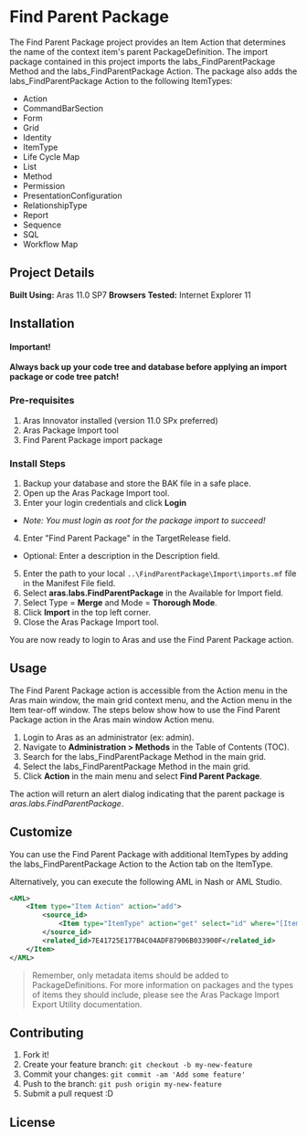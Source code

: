 # Find Parent Package

The Find Parent Package project provides an Item Action that determines the name of the context item's parent PackageDefinition. The import package contained in this project imports the labs_FindParentPackage Method and the labs_FindParentPackage Action. The package also adds the labs_FindParentPackage Action to the following ItemTypes:

* Action
* CommandBarSection
* Form
* Grid
* Identity
* ItemType
* Life Cycle Map
* List
* Method
* Permission
* PresentationConfiguration
* RelationshipType
* Report
* Sequence
* SQL
* Workflow Map

## Project Details

**Built Using:** Aras 11.0 SP7
**Browsers Tested:** Internet Explorer 11

## Installation

#### Important!
**Always back up your code tree and database before applying an import package or code tree patch!**

### Pre-requisites

1. Aras Innovator installed (version 11.0 SPx preferred)
2. Aras Package Import tool
3. Find Parent Package import package

### Install Steps

1. Backup your database and store the BAK file in a safe place.
2. Open up the Aras Package Import tool.
3. Enter your login credentials and click **Login**
  * _Note: You must login as root for the package import to succeed!_
4. Enter "Find Parent Package" in the TargetRelease field.
  * Optional: Enter a description in the Description field.
5. Enter the path to your local `..\FindParentPackage\Import\imports.mf` file in the Manifest File field.
6. Select **aras.labs.FindParentPackage** in the Available for Import field.
7. Select Type = **Merge** and Mode = **Thorough Mode**.
8. Click **Import** in the top left corner.
9. Close the Aras Package Import tool.

You are now ready to login to Aras and use the Find Parent Package action.

## Usage

The Find Parent Package action is accessible from the Action menu in the Aras main window, the main grid context menu, and the Action menu in the Item tear-off window. The steps below show how to use the Find Parent Package action in the Aras main window Action menu.

1. Login to Aras as an administrator (ex: admin).
2. Navigate to **Administration > Methods** in the Table of Contents (TOC).
3. Search for the labs_FindParentPackage Method in the main grid.
4. Select the labs_FindParentPackage Method in the main grid.
5. Click **Action** in the main menu and select **Find Parent Package**.

The action will return an alert dialog indicating that the parent package is *aras.labs.FindParentPackage*.

## Customize

You can use the Find Parent Package with additional ItemTypes by adding the labs_FindParentPackage Action to the Action tab on the ItemType.

Alternatively, you can execute the following AML in Nash or AML Studio.

```xml
<AML>
	<Item type="Item Action" action="add">
		<source_id>
			<Item type="ItemType" action="get" select="id" where="[ItemType].name='YourItemTypeHere'" />
		</source_id>
		<related_id>7E41725E177B4C04ADF87906B033900F</related_id>
	</Item>
</AML>
```
> Remember, only metadata items should be added to PackageDefinitions.
>For more information on packages and the types of items they should include, please see the Aras Package Import Export Utility documentation.

## Contributing

1. Fork it!
2. Create your feature branch: `git checkout -b my-new-feature`
3. Commit your changes: `git commit -am 'Add some feature'`
4. Push to the branch: `git push origin my-new-feature`
5. Submit a pull request :D

## License
